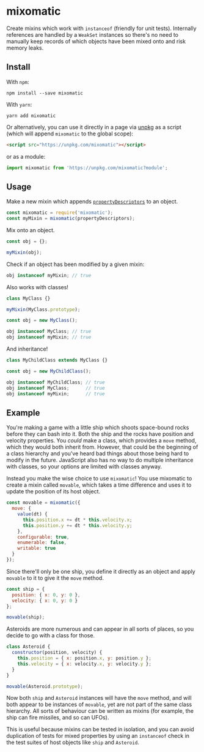 # mixomatic

Create mixins which work with `instanceof` (friendly for unit tests). Internally
references are handled by a `WeakSet` instances so there's no need to manually
keep records of which objects have been mixed onto and risk memory leaks.

## Install

With `npm`:
```
npm install --save mixomatic
```

With `yarn`:
```
yarn add mixomatic
```

Or alternatively, you can use it directly in a page via [unpkg][0] as a script
(which will append `mixomatic` to the global scope):
```html
<script src="https://unpkg.com/mixomatic"></script>
```

or as a module:
```javascript
import mixomatic from 'https://unpkg.com/mixomatic?module';
```

## Usage

Make a new mixin which appends [`propertyDescriptors`][1] to an object.
```javascript
const mixomatic = require('mixomatic');
const myMixin = mixomatic(propertyDescriptors);
```

Mix onto an object.
```javascript
const obj = {};

myMixin(obj);
```

Check if an object has been modified by a given mixin:

```javascript
obj instanceof myMixin; // true
```

Also works with classes!

```javascript
class MyClass {}

myMixin(MyClass.prototype);

const obj = new MyClass();

obj instanceof MyClass; // true
obj instanceof myMixin; // true
```

And inheritance!

```javascript
class MyChildClass extends MyClass {}

const obj = new MyChildClass();

obj instanceof MyChildClass; // true
obj instanceof MyClass;      // true
obj instanceof myMixin;      // true
```

## Example

You're making a game with a little ship which shoots space-bound rocks before
they can bash into it. Both the ship and the rocks have position and velocity
properties. You _could_ make a class, which provides a `move` method, which they
would both inherit from. However, that could be the beginning of a class
hierarchy and you've heard bad things about those being hard to modify in the
future. JavaScript also has no way to do multiple inheritance with classes, so
your options are limited with classes anyway.

Instead you make the wise choice to use `mixomatic`! You use mixomatic to create
a mixin called `movable`, which takes a time difference and uses it to update
the position of its host object.

```javascript
const movable = mixomatic({
  move: {
    value(dt) {
      this.position.x += dt * this.velocity.x;
      this.position.y += dt * this.velocity.y;
    },
    configurable: true,
    enumerable: false,
    writable: true
  }
});
```

Since there'll only be one ship, you define it directly as an object and apply
`movable` to it to give it the `move` method.

```javascript
const ship = {
  position: { x: 0, y: 0 },
  velocity: { x: 0, y: 0 }
};

movable(ship);
```

Asteroids are more numerous and can appear in all sorts of places, so you decide
to go with a class for those.

```javascript
class Asteroid {
  constructor(position, velocity) {
    this.position = { x: position.x, y: position.y };
    this.velocity = { x: velocity.x, y: velocity.y };
  }
}

movable(Asteroid.prototype);
```

Now both `ship` and `Asteroid` instances will have the `move` method, and will
both appear to be instances of `movable`, yet are not part of the same class
hierarchy. All sorts of behaviour can be written as mixins (for example, the
ship can fire missiles, and so can UFOs).

This is useful because mixins can be tested in isolation, and you can avoid
duplication of tests for mixed properties by using an `instanceof` check in the
test suites of host objects like `ship` and `Asteroid`.

[0]: https://unpkg.com/
[1]: https://developer.mozilla.org/en-US/docs/Web/JavaScript/Reference/Global_Objects/Object/defineProperties
